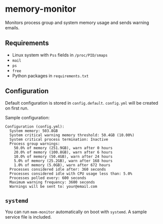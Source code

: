 # memory-monitor

Monitors process group and system memory usage and sends warning emails.

## Requirements

* Linux system with `Pss` fields in `/proc/PID/smaps`
* `mail`
* `ps`
* `free`
* Python packages in `requirements.txt`

## Configuration

Default configuration is stored in `config.default`. `config.yml` will be created on first run.

Sample configuration:

```
Configuration (config.yml):
  System memory: 503.8GB
  System critical warning memory threshold: 50.4GB (10.00%)
  System critical process termination: Inactive
  Process group warnings:
    50.0% of memory (251.9GB), warn after 0 hours
    20.0% of memory (100.8GB), warn after 6 hours
    10.0% of memory (50.4GB), warn after 24 hours
    5.0% of memory (25.2GB), warn after 168 hours
    1.0% of memory (5.0GB), warn after 672 hours
  Processes considered idle after: 360 seconds
  Processes considered idle with CPU usage less than: 5.0%
  Processes polled every: 600 seconds
  Maximum warning frequency: 3600 seconds
  Warnings will be sent to: your@email.com
```

## `systemd`

You can run `mem-monitor` automatically on boot with `systemd`. A sample service file is included.
